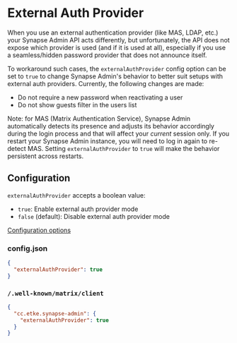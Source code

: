 # External Auth Provider

When you use an external authentication provider (like MAS, LDAP, etc.) your Synapse Admin API acts differently,
but unfortunately, the API does not expose which provider is used (and if it is used at all), especially if you use a
seamless/hidden password provider that does not announce itself.

To workaround such cases, the `externalAuthProvider` config option can be set to `true` to change Synapse Admin's
behavior to better suit setups with external auth providers. Currently, the following changes are made:
* Do not require a new password when reactivating a user
* Do not show guests filter in the users list

Note: for MAS (Matrix Authentication Service), Synapse Admin automatically detects its presence and adjusts its behavior
accordingly during the login process and that will affect your _current_ session only.
If you restart your Synapse Admin instance, you will need to log in again to re-detect MAS.
Setting `externalAuthProvider` to `true` will make the behavior persistent across restarts.

## Configuration

`externalAuthProvider` accepts a boolean value:
* `true`: Enable external auth provider mode
* `false` (default): Disable external auth provider mode

[Configuration options](config.md)


### config.json

```json
{
  "externalAuthProvider": true
}
```

### `/.well-known/matrix/client`

```json
{
  "cc.etke.synapse-admin": {
    "externalAuthProvider": true
  }
}
```
